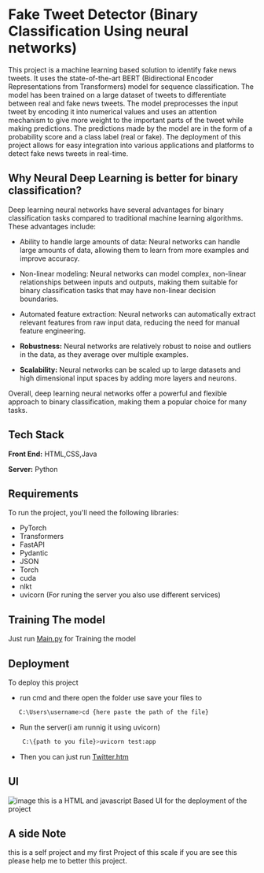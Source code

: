 # Fake Tweet Detector (Binary Classification Using neural networks)
This project is a machine learning based solution to identify fake news tweets. It uses the state-of-the-art BERT (Bidirectional Encoder Representations from Transformers) model for sequence classification. The model has been trained on a large dataset of tweets to differentiate between real and fake news tweets. The model preprocesses the input tweet by encoding it into numerical values and uses an attention mechanism to give more weight to the important parts of the tweet while making predictions. The predictions made by the model are in the form of a probability score and a class label (real or fake). The deployment of this project allows for easy integration into various applications and platforms to detect fake news tweets in real-time.

## Why Neural Deep Learning is better for binary classification? 
Deep learning neural networks have several advantages for binary classification tasks compared to traditional machine learning algorithms. These advantages include:

* Ability to handle large amounts of data: Neural networks can handle large amounts of data, allowing them to learn from more examples and improve accuracy.

* Non-linear modeling: Neural networks can model complex, non-linear relationships between inputs and outputs, making them suitable for binary classification tasks that may have non-linear decision boundaries.

* Automated feature extraction: Neural networks can automatically extract relevant features from raw input data, reducing the need for manual feature engineering.

* **Robustness:** Neural networks are relatively robust to noise and outliers in the data, as they average over multiple examples.

* **Scalability:** Neural networks can be scaled up to large datasets and high dimensional input spaces by adding more layers and neurons.

Overall, deep learning neural networks offer a powerful and flexible approach to binary classification, making them a popular choice for many tasks.

## Tech Stack

**Front End:** HTML,CSS,Java

**Server:** Python

## Requirements
To run the project, you'll need the following libraries:

- PyTorch
- Transformers
- FastAPI
- Pydantic
- JSON
- Torch
- cuda
- nlkt
- uvicorn (For runing the server you also use different services)

 
## Training The model

Just run [Main.py](https://github.com/dryruffian/Fake-Tweet-Detector-Binary-Classification-Using-neural-networks-/blob/main/main.py) for Training the model

## Deployment

To deploy this project 

* run cmd and there open the folder use save your files to


```bash
   C:\Users\username>cd {here paste the path of the file}
```

* Run the server(i am runnig it using uvicorn)
```bash
    C:\{path to you file}>uvicorn test:app
```

* Then you can just run [Twitter.htm](https://github.com/dryruffian/Fake-Tweet-Detector-Binary-Classification-Using-neural-networks-/blob/main/UI/Twitter.html)

## UI
![image](https://user-images.githubusercontent.com/88555779/215589936-4c4df859-7ff9-4303-9e44-568de17a5a4f.png)
this is a HTML and javascript Based UI for the deployment of the project

## A side Note
this is a self project and my first Project of this scale if you are see this please help me to better this project.
